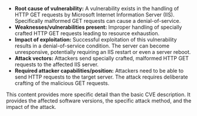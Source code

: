 - **Root cause of vulnerability:**  A vulnerability exists in the handling of HTTP GET requests by Microsoft Internet Information Server (IIS). Specifically malformed GET requests can cause a denial-of-service.
- **Weaknesses/vulnerabilities present:**  Improper handling of specially crafted HTTP GET requests leading to resource exhaustion.
- **Impact of exploitation:**  Successful exploitation of this vulnerability results in a denial-of-service condition. The server can become unresponsive, potentially requiring an IIS restart or even a server reboot.
- **Attack vectors:**  Attackers send specially crafted, malformed HTTP GET requests to the affected IIS server.
- **Required attacker capabilities/position:** Attackers need to be able to send HTTP requests to the target server. The attack requires deliberate crafting of the malicious GET requests.

This content provides more specific detail than the basic CVE description. It provides the affected software versions, the specific attack method, and the impact of the attack.